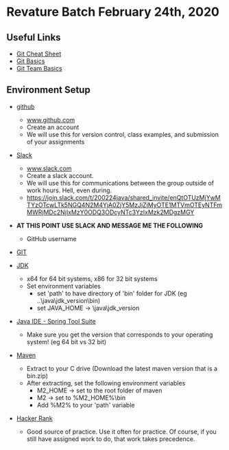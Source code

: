 # Revature Batch February 24th, 2020

## Useful Links
* [Git Cheat Sheet](https://www.git-tower.com/blog/git-cheat-sheet)
* [Git Basics](https://youtu.be/0fKg7e37bQE)
* [Git Team Basics](https://youtu.be/oFYyTZwMyAg)

## Environment Setup
* [github](https://github.com)
  * www.github.com
  * Create an account
  * We will use this for version control, class examples, and submission of your assignments

* [Slack](https://slack.com)
  * www.slack.com
  * Create a slack account.
  * We will use this for communications between the group outside of work hours. Hell, even during.
  * https://join.slack.com/t/200224java/shared_invite/enQtOTUzMjYwMTYzOTcwLTk5NGQ4N2M4YjA0ZjY5MzJiZjMyOTE1MTVmOTEyNTFmMWRjMDc2NjIxMzY0ODQ3ODcyNTc3YzIxMzk2MDgzMGY
* **AT THIS POINT USE SLACK AND MESSAGE ME THE FOLLOWING**
  * GitHub username
* [GIT](https://git-scm.com/downloads)

* [JDK](http://www.oracle.com/technetwork/java/javase/downloads/jdk8-downloads-2133151.html)
  * x64 for 64 bit systems, x86 for 32 bit systems
  * Set environment variables
    * set 'path' to have directory of 'bin' folder for JDK (eg ..\java\jdk_version\bin)
    * set JAVA_HOME -> \java\jdk_version
* [Java IDE - Spring Tool Suite](https://spring.io/tools)
  * Make sure you get the version that corresponds to your operating system! (eg 64 bit vs 32 bit)
* [Maven](https://maven.apache.org/download.cgi)
  * Extract to your C drive (Download the latest maven version that is a bin.zip)
  * After extracting, set the following environment variables
    * M2_HOME -> set to the root folder of maven
    * M2 -> set to %M2_HOME%\bin
    * Add %M2% to your 'path' variable
* [Hacker Rank](https://www.hackerrank.com/)
  * Good source of practice. Use it often for practice. Of course, if you still have assigned work to do, that work takes precedence.
